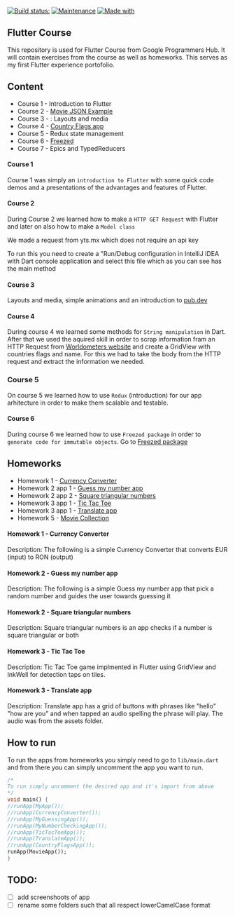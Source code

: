 [![Build status:](https://github.com/CiucurDaniel/FlutterCourse/workflows/UpCode/badge.svg)](https://github.com/CiucurDaniel/FlutterCourse/actions)
[![Maintenance](https://img.shields.io/badge/Maintained%3F-yes-green.svg)](https://github.com/CiucurDaniel/FlutterCourse/graphs/commit-activity)
[![Made with](https://img.shields.io/badge/Made%20with-Flutter-blue)](https://flutter.dev/)

## Flutter Course

This repository is used for Flutter Course from Google Programmers Hub. It will contain exercises from the course as well as homeworks. This serves as my first Flutter experience portofolio.

## Content

   * Course 1 - Introduction to Flutter
   * Course 2 - [Movie JSON Example](https://github.com/CiucurDaniel/FlutterCourse/blob/master/lib/Course2/movieJsonExample.dart)
   * Course 3 - : Layouts and media
   * Course 4 - [Country Flags app](https://github.com/CiucurDaniel/FlutterCourse/blob/master/lib/course4/country_flags.dart)
   * Course 5 - Redux state management
   * Course 6 - [Freezed](https://pub.dev/packages/freezed)
   * Course 7 - Epics and TypedReducers
  
  #### **Course 1**
  
  Course 1 was simply an `introduction to Flutter` with some quick code demos and a presentations of the advantages and features of Flutter.
  
  #### **Course 2**
  
  During Course 2 we learned how to make a `HTTP GET Request` with Flutter
and later on also how to make a `Model class`

We made a request from yts.mx which does not require an api key

To run this you need to create a "Run/Debug configuration in IntelliJ IDEA
with Dart console application and select this file which as you can see has the main method

  #### **Course 3**
  
  Layouts and media, simple animations and an introduction to [pub.dev](https://pub.dev/)
  #### **Course 4**
  
  During course 4 we learned some methods for `String manipulation` in Dart. After that we used the aquired skill in order to scrap information fram an HTTP Request from [Worldometers website](https://www.worldometers.info) and create a GridView with countries flags and name. For this we had to take the body from the HTTP request and extract the information we needed.
  
  ### **Course 5**
  
  On course 5 we learned how to use `Redux` (introduction) for our app arhitecture in order to make them scalable and testable.
  
  #### **Course 6**
  
  During course 6 we learned how to use `Freezed package` in order to `generate code for immutable objects`. Go to [Freezed package](https://pub.dev/packages/freezed)

## Homeworks
  
   * Homework 1 - [Currency Converter](https://github.com/CiucurDaniel/FlutterCourse/blob/master/lib/Homework_1_CurrencyConverter/currency_converter.dart)
   * Homework 2 app 1 - [Guess my number app](https://github.com/CiucurDaniel/FlutterCourse/blob/master/lib/Homework_2_MoreApps/guess_my_number.dart)
   * Homework 2 app 2 - [Square triangular numbers](https://github.com/CiucurDaniel/FlutterCourse/blob/master/lib/Homework_2_MoreApps/square_triangular_numbers.dart)
   * Homework 3 app 1 - [Tic Tac Toe](https://github.com/CiucurDaniel/FlutterCourse/blob/master/lib/homework_3_apps/tic_tac_toe.dart)
   * Homework 3 app 1 - [Translate app](https://github.com/CiucurDaniel/FlutterCourse/blob/master/lib/homework_3_apps/translate_app.dart)
   * Homework 5 - [Movie Collection](https://github.com/CiucurDaniel/FlutterCourse/tree/master/lib/homework_5)
 
  
  #### Homework 1 - Currency Converter
  
  Description: The following is a simple Currency Converter that converts EUR (input) to RON (output)
  
   #### Homework 2 - Guess my number app
  <p>Description: The following is a simple Guess my number app that pick a random number and guides the user towards guessing it
  
   #### Homework 2 - Square triangular numbers
  Description: Square triangular numbers is an app checks if a number is square triangular or both
  
   #### Homework 3 - Tic Tac Toe
  <p>Description: Tic Tac Toe game implmented in Flutter using GridView and InkWell for detection taps on tiles.
  
  #### Homework 3 - Translate app
  Description: Translate app has a grid of buttons with phrases like "hello" "how are you" and when tapped an audio spelling the phrase will play. The audio was from the assets folder.
  
  ## How to run
  
  To run the apps from homeworks you simply need to go to `lib/main.dart` and from there you can simply uncomment the app you want to run.
  
  ```dart
  /*
To run simply uncomment the desired app and it's import from above
 */
void main() {
  //runApp(MyApp());
  //runApp(CurrencyConverter());
  //runApp(MyGuessingApp());
  //runApp(MyNumberCheckingApp());
  //runApp(TicTacToeApp());
  //runApp(TranslateApp());
  //runApp(CountryFlagsApp());
  runApp(MovieApp());
}
  ```
  
  
 ## TODO:
 * [ ] add screenshoots of app 
 * [ ] rename some folders such that all respect lowerCamelCase format
